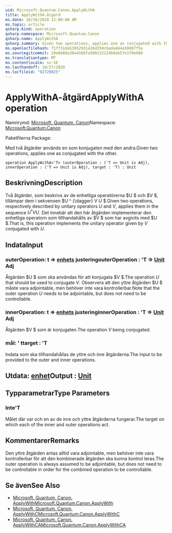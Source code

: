 ```yaml
---
uid: Microsoft.Quantum.Canon.ApplyWithA
title: ApplyWithA-åtgärd
ms.date: 10/26/2020 12:00:00 AM
ms.topic: article
qsharp.kind: operation
qsharp.namespace: Microsoft.Quantum.Canon
qsharp.name: ApplyWithA
qsharp.summary: Given two operations, applies one as conjugated with the other.
ms.openlocfilehash: f1ff31da53952931426d358cbedad44a50d87f5e
ms.sourcegitcommit: 29e0d88a30e4166fa580132124b0eb57e1f0e986
ms.translationtype: MT
ms.contentlocale: sv-SE
ms.lasthandoff: 10/27/2020
ms.locfileid: "92729025"
---
```

# <a name="applywitha-operation"></a><span data-ttu-id="1b44a-102">ApplyWithA-åtgärd</span><span class="sxs-lookup"><span data-stu-id="1b44a-102">ApplyWithA operation</span></span>

<span data-ttu-id="1b44a-103">Namnrymd: [Microsoft. Quantum. Canon](xref:Microsoft.Quantum.Canon)</span><span class="sxs-lookup"><span data-stu-id="1b44a-103">Namespace: [Microsoft.Quantum.Canon](xref:Microsoft.Quantum.Canon)</span></span>

<span data-ttu-id="1b44a-104">Paketfilerna [](https://nuget.org/packages/)</span><span class="sxs-lookup"><span data-stu-id="1b44a-104">Package: [](https://nuget.org/packages/)</span></span>


<span data-ttu-id="1b44a-105">Med två åtgärder används en som konjugaten med den andra.</span><span class="sxs-lookup"><span data-stu-id="1b44a-105">Given two operations, applies one as conjugated with the other.</span></span>

```qsharp
operation ApplyWithA<'T> (outerOperation : ('T => Unit is Adj), innerOperation : ('T => Unit is Adj), target : 'T) : Unit
```


## <a name="description"></a><span data-ttu-id="1b44a-106">Beskrivning</span><span class="sxs-lookup"><span data-stu-id="1b44a-106">Description</span></span>

<span data-ttu-id="1b44a-107">Två åtgärder, som beskrivs av de enhetliga operatörerna $U $ och $V $, tillämpar dem i sekvensen $U ^ {\dagger} V U $.</span><span class="sxs-lookup"><span data-stu-id="1b44a-107">Given two operations, respectively described by unitary operators $U$ and $V$, applies them in the sequence $U^{\dagger} V U$.</span></span> <span data-ttu-id="1b44a-108">Det innebär att den här åtgärden implementerar den enhetliga operatorn som tillhandahålls av $V $ som har avgivits med $U $.</span><span class="sxs-lookup"><span data-stu-id="1b44a-108">That is, this operation implements the unitary operator given by $V$ conjugated with $U$.</span></span>

## <a name="input"></a><span data-ttu-id="1b44a-109">Indata</span><span class="sxs-lookup"><span data-stu-id="1b44a-109">Input</span></span>

### <a name="outeroperation--t--unit-adj"></a><span data-ttu-id="1b44a-110">outerOperation: t => [enhets](xref:microsoft.quantum.lang-ref.unit) justering</span><span class="sxs-lookup"><span data-stu-id="1b44a-110">outerOperation : 'T => [Unit](xref:microsoft.quantum.lang-ref.unit) Adj</span></span>

<span data-ttu-id="1b44a-111">Åtgärden $U $ som ska användas för att konjugata $V $.</span><span class="sxs-lookup"><span data-stu-id="1b44a-111">The operation $U$ that should be used to conjugate $V$.</span></span> <span data-ttu-id="1b44a-112">Observera att den yttre åtgärden $U $ måste vara adjointable, men behöver inte vara kontrollerbar.</span><span class="sxs-lookup"><span data-stu-id="1b44a-112">Note that the outer operation $U$ needs to be adjointable, but does not need to be controllable.</span></span>


### <a name="inneroperation--t--unit-adj"></a><span data-ttu-id="1b44a-113">innerOperation: t => [enhets](xref:microsoft.quantum.lang-ref.unit) justering</span><span class="sxs-lookup"><span data-stu-id="1b44a-113">innerOperation : 'T => [Unit](xref:microsoft.quantum.lang-ref.unit) Adj</span></span>

<span data-ttu-id="1b44a-114">Åtgärden $V $ som är konjugaten.</span><span class="sxs-lookup"><span data-stu-id="1b44a-114">The operation $V$ being conjugated.</span></span>


### <a name="target--t"></a><span data-ttu-id="1b44a-115">mål: ' t</span><span class="sxs-lookup"><span data-stu-id="1b44a-115">target : 'T</span></span>

<span data-ttu-id="1b44a-116">Indata som ska tillhandahållas de yttre och inre åtgärderna.</span><span class="sxs-lookup"><span data-stu-id="1b44a-116">The input to be provided to the outer and inner operations.</span></span>



## <a name="output--unit"></a><span data-ttu-id="1b44a-117">Utdata: [enhet](xref:microsoft.quantum.lang-ref.unit)</span><span class="sxs-lookup"><span data-stu-id="1b44a-117">Output : [Unit](xref:microsoft.quantum.lang-ref.unit)</span></span>



## <a name="type-parameters"></a><span data-ttu-id="1b44a-118">Typparametrar</span><span class="sxs-lookup"><span data-stu-id="1b44a-118">Type Parameters</span></span>

### <a name="t"></a><span data-ttu-id="1b44a-119">Inte</span><span class="sxs-lookup"><span data-stu-id="1b44a-119">'T</span></span>

<span data-ttu-id="1b44a-120">Målet där var och en av de inre och yttre åtgärderna fungerar.</span><span class="sxs-lookup"><span data-stu-id="1b44a-120">The target on which each of the inner and outer operations act.</span></span>

## <a name="remarks"></a><span data-ttu-id="1b44a-121">Kommentarer</span><span class="sxs-lookup"><span data-stu-id="1b44a-121">Remarks</span></span>

<span data-ttu-id="1b44a-122">Den yttre åtgärden antas alltid vara adjointable, men behöver inte vara kontrollerbar för att den kombinerade åtgärden ska kunna kontrol leras.</span><span class="sxs-lookup"><span data-stu-id="1b44a-122">The outer operation is always assumed to be adjointable, but does not need to be controllable in order for the combined operation to be controllable.</span></span>

## <a name="see-also"></a><span data-ttu-id="1b44a-123">Se även</span><span class="sxs-lookup"><span data-stu-id="1b44a-123">See Also</span></span>

- [<span data-ttu-id="1b44a-124">Microsoft. Quantum. Canon. ApplyWith</span><span class="sxs-lookup"><span data-stu-id="1b44a-124">Microsoft.Quantum.Canon.ApplyWith</span></span>](xref:Microsoft.Quantum.Canon.ApplyWith)
- [<span data-ttu-id="1b44a-125">Microsoft. Quantum. Canon. ApplyWithC</span><span class="sxs-lookup"><span data-stu-id="1b44a-125">Microsoft.Quantum.Canon.ApplyWithC</span></span>](xref:Microsoft.Quantum.Canon.ApplyWithC)
- [<span data-ttu-id="1b44a-126">Microsoft. Quantum. Canon. ApplyWithCA</span><span class="sxs-lookup"><span data-stu-id="1b44a-126">Microsoft.Quantum.Canon.ApplyWithCA</span></span>](xref:Microsoft.Quantum.Canon.ApplyWithCA)